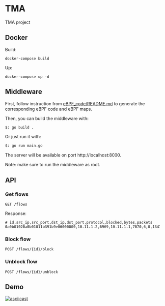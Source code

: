 # TMA
TMA project

## Docker
Build:

```
docker-compose build
```

Up:

```
docker-compose up -d
```

## Middleware

First, follow instruction from [eBPF_code/README.md](eBPF_code/README.md) to generate the corresponding eBPF code and eBPF maps.

Then, you can build the middleware with:

```bash
$: go build .
```

Or just run it with:

```bash
$: go run main.go
```

The server will be available on port http://localhost:8000.

Note: make sure to run the middleware as root.

## API

### Get flows

```http
GET /flows
```

Response: 

```csv
# id,src_ip,src_port,dst_ip,dst_port,protocol,blocked,bytes,packets
0a0b01020a0b01011b391b9e06000000,10.11.1.2,6969,10.11.1.1,7070,6,0,13473856056937,7
```

### Block flow

```http
POST /flows/{id}/block
```

### Unblock flow

```http
POST /flows/{id}/unblock
```

## Demo
[![asciicast](https://asciinema.org/a/552125.svg)](https://asciinema.org/a/552125)


